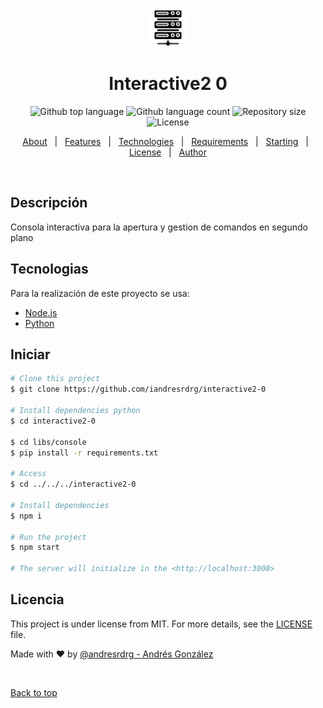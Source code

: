 <div align="center" id="top"> 
  <img width="60" src="./icon.png" alt="Interactive2 0" />

  <!-- <a href="https://interactive20.netlify.app">Demo</a> -->
</div>

<h1 align="center">Interactive2 0</h1>

<p align="center">
  <img alt="Github top language" src="https://img.shields.io/github/languages/top/iandresrdrg/interactive2-0?color=56BEB8">

  <img alt="Github language count" src="https://img.shields.io/github/languages/count/iandresrdrg/interactive2-0?color=56BEB8">

  <img alt="Repository size" src="https://img.shields.io/github/repo-size/iandresrdrg/interactive2-0?color=56BEB8">

  <img alt="License" src="https://img.shields.io/github/license/iandresrdrg/interactive2-0?color=56BEB8">

  <!-- <img alt="Github issues" src="https://img.shields.io/github/issues/iandresrdrg/interactive2-0?color=56BEB8" /> -->

  <!-- <img alt="Github forks" src="https://img.shields.io/github/forks/iandresrdrg/interactive2-0?color=56BEB8" /> -->

  <!-- <img alt="Github stars" src="https://img.shields.io/github/stars/iandresrdrg/interactive2-0?color=56BEB8" /> -->
</p>

<!-- Status -->

<!-- <h4 align="center"> 
	🚧  Interactive2 0 🚀 Under construction...  🚧
</h4> 

<hr> -->

<p align="center">
  <a href="#dart-about">About</a> &#xa0; | &#xa0; 
  <a href="#sparkles-features">Features</a> &#xa0; | &#xa0;
  <a href="#rocket-technologies">Technologies</a> &#xa0; | &#xa0;
  <a href="#white_check_mark-requirements">Requirements</a> &#xa0; | &#xa0;
  <a href="#checkered_flag-starting">Starting</a> &#xa0; | &#xa0;
  <a href="#memo-license">License</a> &#xa0; | &#xa0;
  <a href="https://github.com/iandresrdrg" target="_blank">Author</a>
</p>

<br>

## Descripción ##

Consola interactiva para la apertura y gestion de comandos en segundo plano

## Tecnologias ##

Para la realización de este proyecto se usa:

- [Node.js](https://nodejs.org/en/)
- [Python](https://python.org/)

## Iniciar ##

```bash
# Clone this project
$ git clone https://github.com/iandresrdrg/interactive2-0

# Install dependencies python
$ cd interactive2-0

$ cd libs/console
$ pip install -r requirements.txt

# Access
$ cd ../../../interactive2-0

# Install dependencies
$ npm i

# Run the project
$ npm start

# The server will initialize in the <http://localhost:3000>
```

## Licencia ##

This project is under license from MIT. For more details, see the [LICENSE](LICENSE.md) file.


Made with :heart: by <a href="https://github.com/iandresrdrg" target="_blank"> @andresrdrg - Andrés González</a>

&#xa0;

<a href="#top">Back to top</a>
